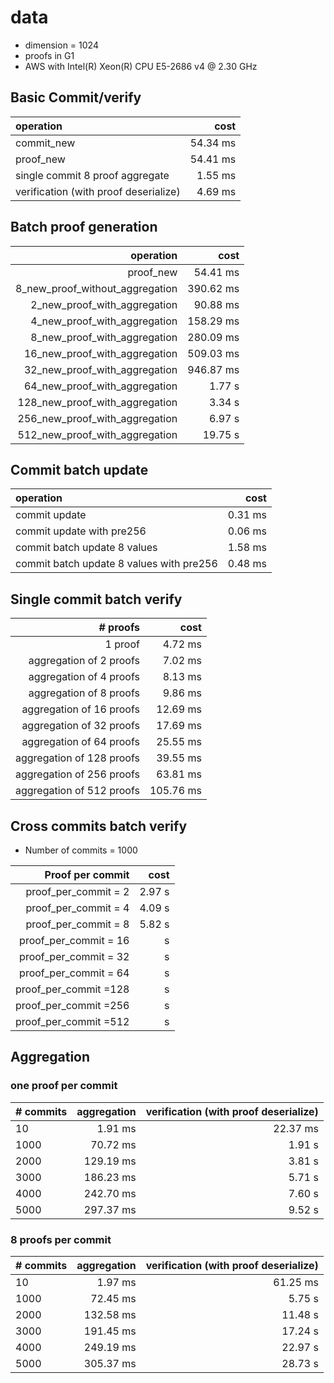 # data
* dimension = 1024
* proofs in G1
* AWS with Intel(R) Xeon(R) CPU E5-2686 v4 @ 2.30 GHz

## Basic Commit/verify

|operation | cost|
|:---|---:|
| commit_new | 54.34 ms|
| proof_new | 54.41 ms |
| single commit 8 proof aggregate | 1.55 ms |
| verification (with proof deserialize) |  4.69 ms |

## Batch proof generation

|operation | cost|
|---:|---:|
| proof_new | 54.41 ms |
| 8_new_proof_without_aggregation | 390.62 ms |
| 2_new_proof_with_aggregation | 90.88 ms |
| 4_new_proof_with_aggregation | 158.29 ms |
| 8_new_proof_with_aggregation | 280.09 ms |
| 16_new_proof_with_aggregation | 509.03 ms |
| 32_new_proof_with_aggregation | 946.87 ms |
| 64_new_proof_with_aggregation | 1.77 s |
| 128_new_proof_with_aggregation | 3.34 s |
| 256_new_proof_with_aggregation | 6.97 s |
| 512_new_proof_with_aggregation | 19.75 s |

## Commit batch update
|operation | cost|
|:---|---:|
| commit update | 0.31 ms |
| commit update with pre256 | 0.06 ms |
| commit batch update 8 values | 1.58 ms |
| commit batch update 8 values with pre256 | 0.48 ms |

## Single commit batch verify

|# proofs | cost|
|---:|---:|
| 1 proof | 4.72 ms |
| aggregation of   2 proofs | 7.02 ms |
| aggregation of   4 proofs | 8.13 ms |
| aggregation of   8 proofs | 9.86 ms |
| aggregation of  16 proofs | 12.69 ms |
| aggregation of  32 proofs | 17.69 ms |
| aggregation of  64 proofs | 25.55 ms |
| aggregation of 128 proofs | 39.55 ms |
| aggregation of 256 proofs | 63.81 ms |
| aggregation of 512 proofs | 105.76 ms |


## Cross commits batch verify
* Number of commits = 1000

|Proof per commit| cost|
|---:|---:|
|proof_per_commit =  2 | 2.97 s |
|proof_per_commit =  4 | 4.09 s |
|proof_per_commit =  8 | 5.82 s |
|proof_per_commit = 16 |  s |
|proof_per_commit = 32 |  s |
|proof_per_commit = 64 |  s |
|proof_per_commit =128 |  s |
|proof_per_commit =256 |  s |
|proof_per_commit =512 |  s |


## Aggregation
### one proof per commit
| # commits | aggregation | verification (with proof deserialize)|
|:---|---:|---:|
| 10 | 1.91 ms | 22.37 ms |
| 1000 | 70.72 ms| 1.91 s |
| 2000 | 129.19 ms | 3.81 s |
| 3000 | 186.23 ms | 5.71 s |
| 4000 | 242.70 ms | 7.60 s |
| 5000 | 297.37 ms | 9.52 s |


### 8 proofs per commit
| # commits | aggregation | verification (with proof deserialize)|
|:---|---:|---:|
| 10 | 1.97 ms | 61.25 ms |
| 1000 | 72.45 ms| 5.75 s |
| 2000 | 132.58 ms | 11.48 s |
| 3000 | 191.45 ms | 17.24 s |
| 4000 | 249.19 ms | 22.97 s |
| 5000 | 305.37 ms | 28.73 s |
